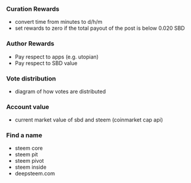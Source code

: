 ### Curation Rewards
* convert time from minutes to d/h/m
* set rewards to zero if the total payout of the post is below 0.020 SBD

### Author Rewards
* Pay respect to apps (e.g. utopian)
* Pay respect to SBD value

### Vote distribution
* diagram of how votes are distributed

### Account value
* current market value of sbd and steem (coinmarket cap api)

### Find a name
* steem core
* steem pit
* steem pivot
* steem inside
* deepsteem.com